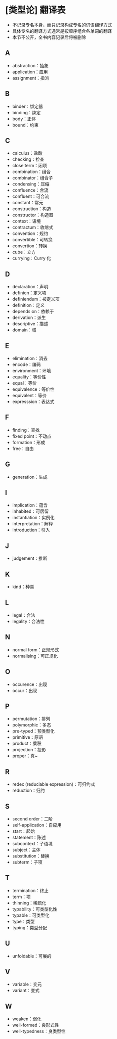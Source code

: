 # [类型论] 翻译表

- 不记录专名本身，而只记录构成专名的词语翻译方式
- 具体专名的翻译方式通常是按顺序组合各单词的翻译
- 本节不公开，全书内容记录后将被删除

## A
- abstraction：抽象
- application：应用
- assignment：指派

## B
- binder：绑定器
- binding：绑定
- body：正体
- bound：约束

## C
- calculus：盐酸
- checking：检查
- close term：闭项
- combination：组合
- combinator：组合子
- condensing：压缩
- confluence：合流
- confluent：可合流
- constant：常元
- construction：构造
- constructor：构造器
- context：语境
- contractum：收缩式
- convention：规约
- convertible：可转换
- convertion：转换
- cube：立方
- currying：$\text{Curry}$ 化

## D
- declaration：声明
- definien：定义项
- definiendum：被定义项
- definition：定义
- depends on：依赖于
- derivation：派生
- descriptive：描述
- domain：域

## E
- elimination：消去
- encode：编码
- environment：环境
- equality：等价性
- equal：等价
- equivalence：等价性
- equivalent：等价
- expresssion：表达式

## F
- finding：查找
- fixed point：不动点
- formation：形成
- free：自由

## G
- generation：生成

## I
- implication：蕴含
- inhabited：可居留
- instantiation：实例化
- interpretation：解释
- introduction：引入

## J
- judgement：推断

## K
- kind：种类

## L
- legal：合法
- legality：合法性

## N
- normal form：正规形式
- normalising：可正规化

## O
- occurence：出现
- occur：出现

## P
- permutation：排列
- polymorphic：多态
- pre-typed：预类型化
- primitive：原语
- product：乘积
- projection：投影
- proper：真~

## R
- redex (reduciable expression)：可归约式
- reduction：归约

## S
- second order：二阶
- self-application：自应用
- start：起始
- statement：陈述
- subcontext：子语境
- subject：主体
- substitution：替换
- subterm：子项

## T
- termination：终止
- term：项
- thinning：稀疏化
- typability：可类型化性
- typable：可类型化
- type：类型
- typing：类型分配

## U
- unfoldable：可展的

## V
- variable：变元
- variant：变式

## W
- weaken：弱化
- well-formed：良形式性
- well-typedness：良类型性
